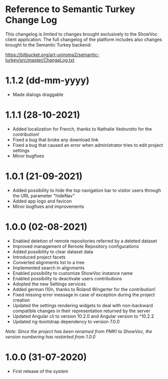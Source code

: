 # Reference to Semantic Turkey Change Log
This changelog is limited to changes brought exclusively to the ShowVoc client application.
The full changelog of the platform includes also changes brought to the Semantic Turkey backend:

https://bitbucket.org/art-uniroma2/semantic-turkey/src/master/ChangeLog.txt

# 1.1.2 (dd-mm-yyyy)
  * Made dialogs draggable

# 1.1.1 (28-10-2021)
  * Added localization for French, thanks to Nathalie Vedovotto for the contribution!
  * Fixed a bug that broke any download link
  * Fixed a bug that caused an error when administrator tries to edit project settings
  * Minor bugfixes

# 1.0.1 (21-09-2021)
  * Added possibility to hide the top navigation bar to visitor users through the URL parameter "hideNav"
  * Added app logo and favicon
  * Minor bugfixes and improvements

# 1.0.0 (02-08-2021)
  * Enabled deletion of remote repositories referred by a deleted dataset
  * Improved management of Remote Repository configurations
  * Added possibility to clear dataset data
  * Introduced project facets
  * Converted alignments list to a tree
  * Implemented search in alignments
  * Enabled possibility to customize ShowVoc instance name
  * Enabled possibility to deactivate users contributions
  * Adopted the new Settings services
  * Added german l10n, thanks to Roland Wingerter for the contribution!
  * Fixed missing error message in case of exception during the project creation
  * Updated the settings rendering widgets to deal with non-backward compatible changes in their representation returned by the server
  * Updated Angular cli to version 10.2.0 and Angular version to ^10.2.2
  * Updated ng-bootstrap dependency to version 7.0.0

<em>Note: Since the project has been renamed from PMKI to ShowVoc, the version numbering has restarted from 1.0.0</em>

# 1.0.0 (31-07-2020)
  * First release of the system
